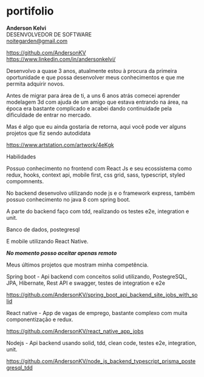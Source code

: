 # portifolio


<b>Anderson Kelvi</b></br>
DESENVOLVEDOR DE SOFTWARE</br>
noitegarden@gmail.com</br>

https://github.com/AndersonKV</br>
https://www.linkedin.com/in/andersonkelvi/</br>

Desenvolvo a quase 3 anos, atualmente estou à procura da primeira oportunidade e que possa desenvolver meus conhecimentos e que me permita adquirir novos.

Antes de migrar para área de ti, a uns 6 anos atrás comecei aprender modelagem 3d com ajuda de um amigo que estava entrando na área, na época era bastante complicado e acabei dando continuidade pela dificuldade de entrar no mercado.

Mas é algo que eu ainda gostaria de retorna, aqui você pode ver alguns projetos que fiz sendo autodidata 

https://www.artstation.com/artwork/4eKgk

Habilidades

Possuo conhecimento no frontend com React Js e seu ecossistema como redux, hooks, context api, mobile first, css grid, sass, typescript, styled compomnents.

No backend desenvolvo utilizando node js e o framework express, também possuo conhecimento no java 8 com spring boot.

A parte do backend faço com tdd, realizando os testes e2e, integration e unit.

Banco de dados, postegresql

E mobile utilizando React Native.

***No momento posso aceitar apenas remoto***

Meus últimos projetos que mostram minha competência.

Spring boot - Api backend com conceitos solid utilizando, PostegreSQL, JPA, Hibernate, Rest API e swagger, testes de integration e e2e

https://github.com/AndersonKV/spring_boot_api_backend_site_jobs_with_solid

React native - App de vagas de emprego, bastante complexo com muita componentização e redux.

https://github.com/AndersonKV/react_native_app_jobs

Nodejs - Api backend usando solid, tdd, clean code, testes e2e, integration, unit.

https://github.com/AndersonKV/node_js_backend_typescript_prisma_postegresql_tdd
